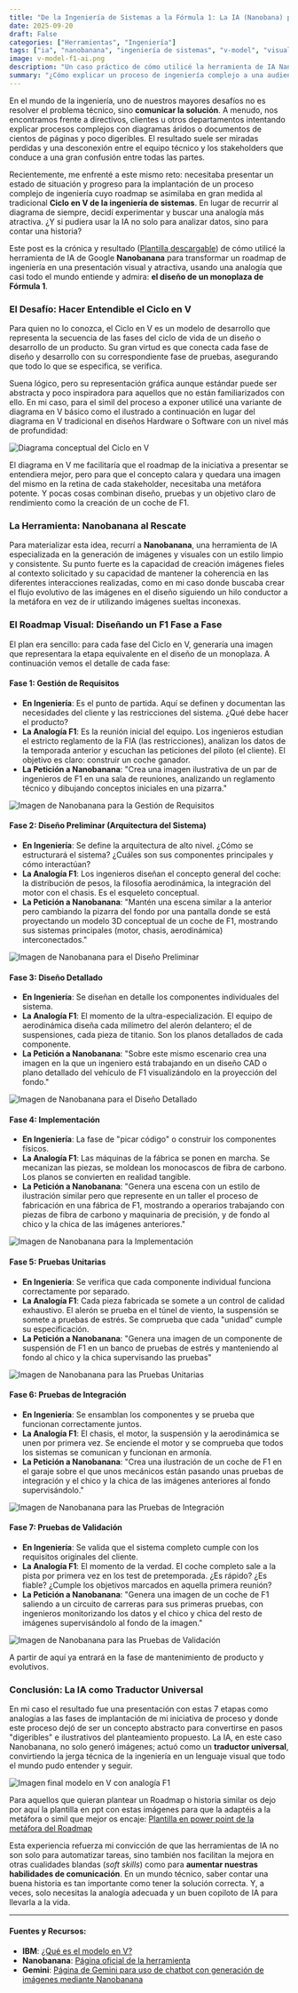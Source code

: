 ```yaml
---
title: "De la Ingeniería de Sistemas a la Fórmula 1: La IA (Nanobana) para ilustrar un Roadmap Complejo"
date: 2025-09-20
draft: False
categories: ["Herramientas", "Ingeniería"]
tags: ["ia", "nanobanana", "ingeniería de sistemas", "v-model", "visualización", "formula 1", "comunicación", "ppt", "pptx", "comunicación", "ingeniería", "desarrollo", "roadmap"]
image: v-model-f1-ai.png
description: "Un caso práctico de cómo utilicé la herramienta de IA Nanobanana para transformar el Ciclo en V de la ingeniería de sistemas en una historia visual comprensible usando una analogía con la Fórmula 1."
summary: "¿Cómo explicar un proceso de ingeniería complejo a una audiencia no técnica? Usé la IA de Nanobanana y una analogía con la Fórmula 1 para convertir el abstracto Ciclo en V en un roadmap visual que todo el mundo puede entender. Te cuento el proceso."
---
```


En el mundo de la ingeniería, uno de nuestros mayores desafíos no es resolver el problema técnico, sino **comunicar la solución**. A menudo, nos encontramos frente a directivos, clientes u otros departamentos intentando explicar procesos complejos con diagramas áridos o documentos de cientos de páginas y poco digeribles. El resultado suele ser miradas perdidas y una desconexión entre el equipo técnico y los stakeholders que conduce a una gran confusión entre todas las partes.

Recientemente, me enfrenté a este mismo reto: necesitaba presentar un estado de situación y progreso para la implantación de un proceso complejo de ingeniería cuyo roadmap se asimilaba en gran medida al tradicional **Ciclo en V de la ingeniería de sistemas**. En lugar de recurrir al diagrama de siempre, decidí experimentar y buscar una analogía más atractiva. ¿Y si pudiera usar la IA no solo para analizar datos, sino para contar una historia?

Este post es la crónica y resultado ([Plantilla descargable](Nanobanana_ingenieria.pptx)) de cómo utilicé la herramienta de IA de Google **Nanobanana** para transformar un roadmap de ingeniería en una presentación visual y atractiva, usando una analogía que casi todo el mundo entiende y admira: **el diseño de un monoplaza de Fórmula 1**.

### El Desafío: Hacer Entendible el Ciclo en V

Para quien no lo conozca, el Ciclo en V es un modelo de desarrollo que representa la secuencia de las fases del ciclo de vida de un diseño o desarrollo de un producto. Su gran virtud es que conecta cada fase de diseño y desarrollo con su correspondiente fase de pruebas, asegurando que todo lo que se especifica, se verifica.

Suena lógico, pero su representación gráfica aunque estándar puede ser abstracta y poco inspiradora para aquellos que no están familiarizados con ello. En mi caso, para el simil del proceso a exponer utilicé una variante de diagrama en V básico como el ilustrado a continuación en lugar del diagrama en V tradicional en diseños Hardware o Software con un nivel más de profundidad:

![Diagrama conceptual del Ciclo en V](diagrama_v.png)

El diagrama en V me facilitaría que el roadmap de la iniciativa a presentar se entendiera mejor, pero para que el concepto calara y quedara una imagen del mismo en la retina de cada stakeholder, necesitaba una metáfora potente. Y pocas cosas combinan diseño, pruebas y un objetivo claro de rendimiento como la creación de un coche de F1.

### La Herramienta: Nanobanana al Rescate

Para materializar esta idea, recurrí a **Nanobanana**, una herramienta de IA especializada en la generación de imágenes y visuales con un estilo limpio y consistente. Su punto fuerte es la capacidad de creación imágenes fieles al contexto solicitado y su capacidad de mantener la coherencia en las diferentes interacciones realizadas, como en mi caso donde buscaba crear el flujo evolutivo de las imágenes en el diseño siguiendo un hilo conductor a la metáfora en vez de ir utilizando imágenes sueltas inconexas.

### El Roadmap Visual: Diseñando un F1 Fase a Fase

El plan era sencillo: para cada fase del Ciclo en V, generaría una imagen que representara la etapa equivalente en el diseño de un monoplaza. A continuación vemos el detalle de cada fase:


#### Fase 1: Gestión de Requisitos

* **En Ingeniería**: Es el punto de partida. Aquí se definen y documentan las necesidades del cliente y las restricciones del sistema. ¿Qué debe hacer el producto?
* **La Analogía F1**: Es la reunión inicial del equipo. Los ingenieros estudian el estricto reglamento de la FIA (las restricciones), analizan los datos de la temporada anterior y escuchan las peticiones del piloto (el cliente). El objetivo es claro: construir un coche ganador.
* **La Petición a Nanobanana**: "Crea una imagen ilustrativa de un par de ingenieros de F1 en una sala de reuniones, analizando un reglamento técnico y dibujando conceptos iniciales en una pizarra."

![Imagen de Nanobanana para la Gestión de Requisitos](f1_requisitos.png)

#### Fase 2: Diseño Preliminar (Arquitectura del Sistema)

* **En Ingeniería**: Se define la arquitectura de alto nivel. ¿Cómo se estructurará el sistema? ¿Cuáles son sus componentes principales y cómo interactúan?
* **La Analogía F1**: Los ingenieros diseñan el concepto general del coche: la distribución de pesos, la filosofía aerodinámica, la integración del motor con el chasis. Es el esqueleto conceptual.
* **La Petición a Nanobanana**: "Mantén una escena similar a la anterior pero cambiando la pizarra del fondo por una pantalla donde se está proyectando un modelo 3D conceptual de un coche de F1, mostrando sus sistemas principales (motor, chasis, aerodinámica) interconectados."

![Imagen de Nanobanana para el Diseño Preliminar](f1_diseno_preliminar.png)

#### Fase 3: Diseño Detallado

* **En Ingeniería**: Se diseñan en detalle los componentes individuales del sistema.
* **La Analogía F1**: El momento de la ultra-especialización. El equipo de aerodinámica diseña cada milímetro del alerón delantero; el de suspensiones, cada pieza de titanio. Son los planos detallados de cada componente.
* **La Petición a Nanobanana**: "Sobre este mismo escenario crea una imagen en la que un ingeniero está trabajando en un diseño CAD o plano detallado del vehículo de F1 visualizándolo en la proyección del fondo."

![Imagen de Nanobanana para el Diseño Detallado](f1_diseno_detallado.png)

#### Fase 4: Implementación

* **En Ingeniería**: La fase de "picar código" o construir los componentes físicos.
* **La Analogía F1**: Las máquinas de la fábrica se ponen en marcha. Se mecanizan las piezas, se moldean los monocascos de fibra de carbono. Los planos se convierten en realidad tangible.
* **La Petición a Nanobanana**: "Genera una escena con un estilo de ilustración similar pero que represente en un taller el proceso de fabricación en una fábrica de F1, mostrando a operarios trabajando con piezas de fibra de carbono y maquinaria de precisión, y de fondo al chico y la chica de las imágenes anteriores."

![Imagen de Nanobanana para la Implementación](f1_implementacion.png)

#### Fase 5: Pruebas Unitarias

* **En Ingeniería**: Se verifica que cada componente individual funciona correctamente por separado.
* **La Analogía F1**: Cada pieza fabricada se somete a un control de calidad exhaustivo. El alerón se prueba en el túnel de viento, la suspensión se somete a pruebas de estrés. Se comprueba que cada "unidad" cumple su especificación.
* **La Petición a Nanobanana**: "Genera una imagen de un componente de suspensión de F1 en un banco de pruebas de estrés y manteniendo al fondo al chico y la chica supervisando las pruebas"

![Imagen de Nanobanana para las Pruebas Unitarias](f1_pruebas_unitarias.png)

#### Fase 6: Pruebas de Integración

* **En Ingeniería**: Se ensamblan los componentes y se prueba que funcionan correctamente juntos.
* **La Analogía F1**: El chasis, el motor, la suspensión y la aerodinámica se unen por primera vez. Se enciende el motor y se comprueba que todos los sistemas se comunican y funcionan en armonía.
* **La Petición a Nanobanana**: "Crea una ilustración de un coche de F1 en el garaje sobre el que unos mecánicos están pasando unas pruebas de integración y el chico y la chica de las imágenes anteriores al fondo supervisándolo."

![Imagen de Nanobanana para las Pruebas de Integración](f1_pruebas_integracion.png)

#### Fase 7: Pruebas de Validación

* **En Ingeniería**: Se valida que el sistema completo cumple con los requisitos originales del cliente.
* **La Analogía F1**: El momento de la verdad. El coche completo sale a la pista por primera vez en los test de pretemporada. ¿Es rápido? ¿Es fiable? ¿Cumple los objetivos marcados en aquella primera reunión?
* **La Petición a Nanobanana**: "Genera una imagen de un coche de F1 saliendo a un circuito de carreras para sus primeras pruebas, con ingenieros monitorizando los datos y el chico y chica del resto de imágenes supervisándolo al fondo de la imagen."

![Imagen de Nanobanana para las Pruebas de Validación](f1_pruebas_validacion.png)

A partir de aquí ya entrará en la fase de mantenimiento de producto y evolutivos.

### Conclusión: La IA como Traductor Universal

En mi caso el resultado fue una presentación con estas 7 etapas como analogías a las fases de implantación de mi iniciativa de proceso y donde este proceso dejó de ser un concepto abstracto para convertirse en pasos "digeribles" e ilustrativos del planteamiento propuesto. La IA, en este caso Nanobanana, no solo generó imágenes; actuó como un **traductor universal**, convirtiendo la jerga técnica de la ingeniería en un lenguaje visual que todo el mundo pudo entender y seguir.

![Imagen final modelo en V con analogía F1](Nanobanana_ingenieria_modelo_v.png)

Para aquellos que quieran plantear un Roadmap o historia similar os dejo por aquí la plantilla en ppt con estas imágenes para que la adaptéis a la metáfora o simil que mejor os encaje: [Plantilla en power point de la metáfora del Roadmap](Nanobanana_ingenieria.pptx)

Esta experiencia refuerza mi convicción de que las herramientas de IA no son solo para automatizar tareas, sino también nos facilitan la mejora en otras cualidades blandas (*soft skills*) como para **aumentar nuestras habilidades de comunicación**. En un mundo técnico, saber contar una buena historia es tan importante como tener la solución correcta. Y, a veces, solo necesitas la analogía adecuada y un buen copiloto de IA para llevarla a la vida.

---

#### Fuentes y Recursos:
* **IBM**: [¿Qué es el modelo en V?](https://www.ibm.com/es-es/topics/v-model)
* **Nanobanana**: [Página oficial de la herramienta](https://gemini.google/overview/image-generation/)
* **Gemini**: [Página de Gemini para uso de chatbot con generación de imágenes mediante Nanobanana](https://gemini.google.com/app?hl=es)
